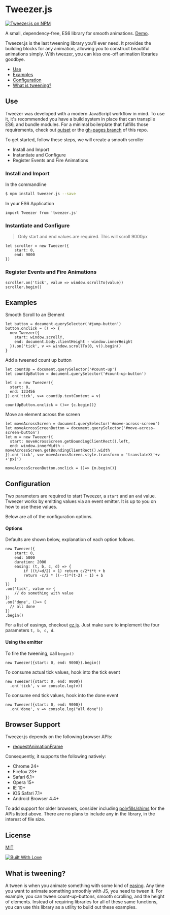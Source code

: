 # Tweezer.js

[![Tweezer.js on NPM](https://img.shields.io/npm/v/tweezer.js.svg)](https://www.npmjs.com/package/tweezer.js)

A small, dependency-free, ES6 library for smooth animations. [Demo](http://jaxgeller.com/tweezer.js/).

Tweezer.js is the last tweening library you'll ever need. It provides the building blocks for any animation, allowing you to construct beautiful animations simply. With tweezer, you can kiss one-off animation libraries goodbye.

+ [Use](https://github.com/jaxgeller/tweezer.js#use)
+ [Examples](https://github.com/jaxgeller/tweezer.js#examples)
+ [Configuration](https://github.com/jaxgeller/tweezer.js#configuration)
+ [What is tweening?](https://github.com/jaxgeller/tweezer.js#what-is-tweening)

## Use

Tweezer was developed with a modern JavaScript workflow in mind. To use it, it's recommended you have a build system in place that can transpile ES6, and bundle modules. For a minimal boilerplate that fulfills those requirements, check out [outset](https://github.com/callmecavs/outset) or the [gh-pages branch](https://github.com/jaxgeller/tweezer.js/tree/gh-pages) of this repo.

To get started, follow these steps, we will create a smooth scroller

+ Install and Import
+ Instantiate and Configure
+ Register Events and Fire Animations

### Install and Import

In the commandline
```bash
$ npm install tweezer.js --save
```
In your ES6 Application

```es6
import Tweezer from 'tweezer.js'
```

### Instantiate and Configure

> Only start and end values are required. This will scroll 9000px

```es6
let scroller = new Tweezer({
    start: 0,
    end: 9000
})
```

### Register Events and Fire Animations

```es6
scroller.on('tick', value => window.scrollTo(value))
scroller.begin()
```

## Examples

Smooth Scroll to an Element

```es6
let button = document.querySelector('#jump-button')
button.onclick = () => {
  new Tweezer({
    start: window.scrollY,
    end: document.body.clientHeight - window.innerHeight
  }).on('tick', v => window.scrollTo(0, v)).begin()
}
```

Add a tweened count up button

```es6
let countUp = document.querySelector('#count-up')
let countUpButton = document.querySelector('#count-up-button')

let c = new Tweezer({
  start: 0,
  end: 123456
}).on('tick', v=> countUp.textContent = v)

countUpButton.onclick = ()=> {c.begin()}
```

Move an element across the screen

```es6
let moveAcrossScreen = document.querySelector('#move-across-screen')
let moveAcrossScreenButton = document.querySelector('#move-across-screen-button')
let m = new Tweezer({
  start: moveAcrossScreen.getBoundingClientRect().left,
  end: window.innerWidth - moveAcrossScreen.getBoundingClientRect().width
}).on('tick', v=> moveAcrossScreen.style.transform = 'translateX('+v +'px)')

moveAcrossScreenButton.onclick = ()=> {m.begin()}
```

## Configuration

Two parameters are required to start Tweezer, a `start` and an `end` value. Tweezer works by emitting values via an event emitter. It is up to you on how to use these values.

Below are all of the configuration options.

#### Options
Defaults are shown below, explanation of each option follows.

```es6
new Tweezer({
    start: 0,
    end: 5000
    duration: 2000
    easing: (t, b, c, d) => {
        if ((t/=d/2) < 1) return c/2*t*t + b
        return -c/2 * ((--t)*(t-2) - 1) + b
    }
})
.on('tick', value => {
    // do something with value
})
.on('done', ()=> {
  // all done
})
.begin()
```

For a list of easings, checkout [ez.js](https://github.com/jaxgeller/ez.js). Just make sure to implement the four parameters `t, b, c, d`.

#### Using the emitter

To fire the tweening, call `begin()`

```es6
new Tweezer({start: 0, end: 9000}).begin()
```

To consume actual tick values, hook into the tick event

```es6
new Tweezer({start: 0, end: 9000})
  .on('tick', v => console.log(v))
```

To consume end tick values, hook into the done event

```es6
new Tweezer({start: 0, end: 9000})
  .on('done', v => console.log("all done"))
```

## Browser Support

Tweezer.js depends on the following browser APIs:

* [requestAnimationFrame](https://developer.mozilla.org/en-US/docs/Web/API/window/requestAnimationFrame)

Consequently, it supports the following natively:

* Chrome 24+
* Firefox 23+
* Safari 6.1+
* Opera 15+
* IE 10+
* iOS Safari 7.1+
* Android Browser 4.4+

To add support for older browsers, consider including [polyfills/shims](https://gist.github.com/paulirish/1579671) for the APIs listed above. There are no plans to include any in the library, in the interest of file size.

## License

[MIT](https://github.com/jaxgeller/tweezer.js/blob/master/LICENSE)

[![Built With Love](http://forthebadge.com/images/badges/built-with-love.svg)](http://forthebadge.com)


## What is tweening?

A tween is when you animate something with some kind of [easing](http://easings.net/). Any time you want to animate something smoothly with JS, you need to tween it. For example, you can tween count-up-buttons, smooth scrolling, and the height of elements. Instead of requiring libraries for all of these same functions, you can use this library as a utility to build out these examples.
